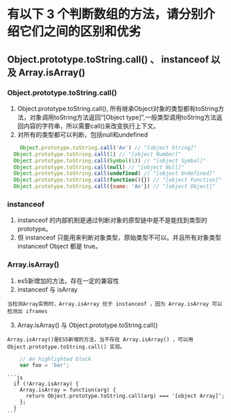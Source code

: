 # 有以下 3 个判断数组的方法，请分别介绍它们之间的区别和优劣
## Object.prototype.toString.call() 、 instanceof 以及 Array.isArray()

### Object.prototype.toString.call()
  1. Object.prototype.toString.call(), 所有继承Object对象的类型都有toString方法，对象调用toString方法返回“[Object type]”,一般类型调用toString方法返回内容的字符串，所以需要call()来改变执行上下文。
  2. 对所有的类型都可以判断，包括null和undefined 

```javascript
    Object.prototype.toString.call('An') // "[object String]"
  Object.prototype.toString.call(1) // "[object Number]"
  Object.prototype.toString.call(Symbol(1)) // "[object Symbol]"
  Object.prototype.toString.call(null) // "[object Null]"
  Object.prototype.toString.call(undefined) // "[object Undefined]"
  Object.prototype.toString.call(function(){}) // "[object Function]"
  Object.prototype.toString.call({name: 'An'}) // "[object Object]"
```

###   instanceof
  1.  instanceof  的内部机制是通过判断对象的原型链中是不是能找到类型的 prototype。
  2. 但 instanceof 只能用来判断对象类型，原始类型不可以。并且所有对象类型 instanceof Object 都是 true。

### Array.isArray()
  1. es5新增加的方法，存在一定的兼容性
  2. instanceof 与 isArray

    当检测Array实例时，Array.isArray 优于 instanceof ，因为 Array.isArray 可以检测出 iframes
  3. Array.isArray() 与 Object.prototype.toString.call()

    Array.isArray()是ES5新增的方法，当不存在 Array.isArray() ，可以用 Object.prototype.toString.call() 实现。
    


```javascript
    // An highlighted block
    var foo = 'bar';
```
    ```js
      if (!Array.isArray) {
        Array.isArray = function(arg) {
          return Object.prototype.toString.call(arg) === '[object Array]';
        };
      }
    ```  

